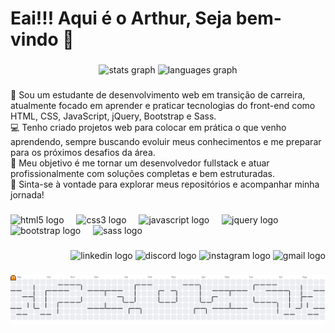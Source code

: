 <h1 align="left">Eai!!! Aqui é o Arthur, Seja bem-vindo 👋</h1>

###

<div align="center">
  <img src="https://github-readme-stats.vercel.app/api?username=arthursantos1&hide_title=false&hide_rank=false&show_icons=true&include_all_commits=true&count_private=true&disable_animations=false&theme=dracula&locale=en&hide_border=false&order=1" height="150" alt="stats graph"  />
  <img src="https://github-readme-stats.vercel.app/api/top-langs?username=arthursantos1&locale=en&hide_title=false&layout=compact&card_width=320&langs_count=5&theme=discord_old_blurple&hide_border=false&order=2" height="150" alt="languages graph"  />
</div>

###

<p align="left">👋 Sou um estudante de desenvolvimento web em transição de carreira, atualmente focado em aprender e praticar tecnologias do front-end como HTML, CSS, JavaScript, jQuery, Bootstrap e Sass.<br>💻 Tenho criado projetos web para colocar em prática o que venho aprendendo, sempre buscando evoluir meus conhecimentos e me preparar para os próximos desafios da área.<br>🎯 Meu objetivo é me tornar um desenvolvedor fullstack e atuar profissionalmente com soluções completas e bem estruturadas.<br>🚀 Sinta-se à vontade para explorar meus repositórios e acompanhar minha jornada!</p>

###

<div align="left">
  <img src="https://cdn.jsdelivr.net/gh/devicons/devicon/icons/html5/html5-original.svg" height="40" alt="html5 logo"  />
  <img width="12" />
  <img src="https://cdn.jsdelivr.net/gh/devicons/devicon/icons/css3/css3-original.svg" height="40" alt="css3 logo"  />
  <img width="12" />
  <img src="https://cdn.jsdelivr.net/gh/devicons/devicon/icons/javascript/javascript-original.svg" height="40" alt="javascript logo"  />
  <img width="12" />
  <img src="https://cdn.jsdelivr.net/gh/devicons/devicon/icons/jquery/jquery-original.svg" height="40" alt="jquery logo"  />
  <img width="12" />
  <img src="https://cdn.jsdelivr.net/gh/devicons/devicon/icons/bootstrap/bootstrap-original.svg" height="40" alt="bootstrap logo"  />
  <img width="12" />
  <img src="https://cdn.jsdelivr.net/gh/devicons/devicon/icons/sass/sass-original.svg" height="40" alt="sass logo"  />
</div>

###

<div align="right">
  <img src="https://raw.githubusercontent.com/maurodesouza/profile-readme-generator/master/src/assets/icons/social/linkedin/default.svg" width="52" height="40" alt="linkedin logo"  />
  <img src="https://raw.githubusercontent.com/maurodesouza/profile-readme-generator/master/src/assets/icons/social/discord/default.svg" width="52" height="40" alt="discord logo"  />
  <img src="https://raw.githubusercontent.com/maurodesouza/profile-readme-generator/master/src/assets/icons/social/instagram/default.svg https://www.instagram.com/arthur_svale/" width="52" height="40" alt="instagram logo"  />
  <img src="https://raw.githubusercontent.com/maurodesouza/profile-readme-generator/master/src/assets/icons/social/gmail/default.svg" width="52" height="40" alt="gmail logo"  />
</div>

###

<picture>
  <source media="(prefers-color-scheme: dark)" srcset="https://raw.githubusercontent.com/arthursantos1/arthursantos1/output/pacman-contribution-graph-dark.svg">
  <source media="(prefers-color-scheme: light)" srcset="https://raw.githubusercontent.com/arthursantos1/arthursantos1/output/pacman-contribution-graph.svg">
  <img alt="pacman contribution graph" src="https://raw.githubusercontent.com/arthursantos1/arthursantos1/output/pacman-contribution-graph.svg">
</picture>

###
